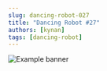 ```yaml
---
slug: dancing-robot-027
title: "Dancing Robot #27"
authors: [kynan]
tags: [dancing-robot]
---
```


![Example banner](/img/stories/dancing-robot/027.PNG)
